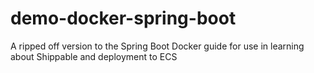 # demo-docker-spring-boot
A ripped off version to the Spring Boot Docker guide for use in learning about Shippable and deployment to ECS
